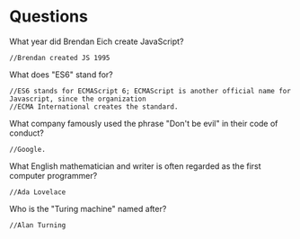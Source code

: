 # Questions

What year did Brendan Eich create JavaScript?

```
//Brendan created JS 1995
```

What does "ES6" stand for?

```
//ES6 stands for ECMAScript 6; ECMAScript is another official name for Javascript, since the organization 
//ECMA International creates the standard.
```

What company famously used the phrase "Don't be evil" in their code of conduct?

```
//Google.
```

What English mathematician and writer is often regarded as the first computer programmer?

```
//Ada Lovelace
```

Who is the "Turing machine" named after?

```
//Alan Turning 
```
